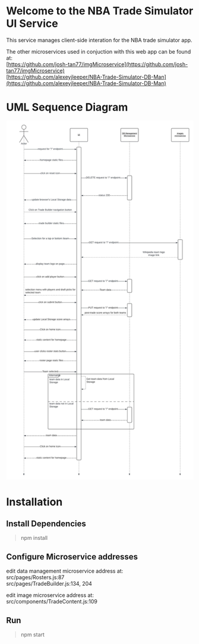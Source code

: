 # Welcome to the NBA Trade Simulator UI Service

This service manages client-side interation for the NBA trade simulator app.
 
The other microservices used in conjuction with this web app can be found at:  
[https://github.com/josh-tan77/imgMicroservice](https://github.com/josh-tan77/imgMicroservice)  
[https://github.com/alexeyjleeper/NBA-Trade-Simulator-DB-Man](https://github.com/alexeyjleeper/NBA-Trade-Simulator-DB-Man)

# UML Sequence Diagram
![UML Sequence Diagram](UML_sequence.jpeg)

# Installation

## Install Dependencies

>npm install

## Configure Microservice addresses

edit data management microservice address at:  
src/pages/Rosters.js:87  
src/pages/TradeBuilder.js:134, 204

edit image microservice address at:  
src/components/TradeContent.js:109

## Run

>npm start